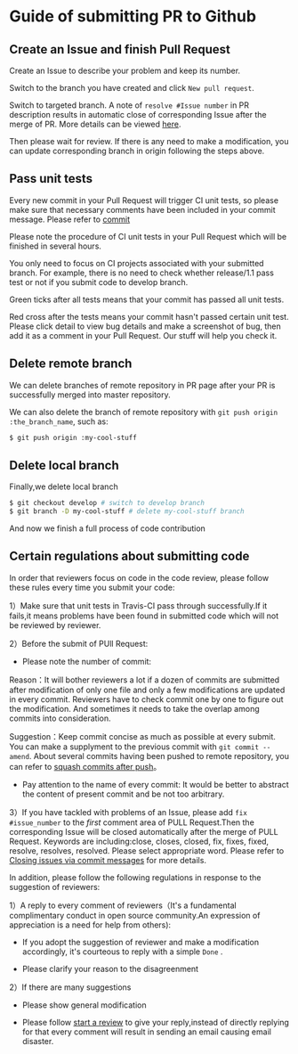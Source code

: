 # Guide of submitting PR to Github

## Create an Issue and finish Pull Request

Create an Issue to describe your problem and keep its number.

Switch to the branch you have created and click `New pull request`.

Switch to targeted branch. A note of `resolve #Issue number` in PR description results in automatic close of corresponding Issue after the merge of PR. More details can be viewed [here](https://help.github.com/articles/closing-issues-via-commit-messages/).

Then please wait for review. If there is any need to make a modification, you can update corresponding branch in origin following the steps above.

## Pass unit tests

Every new commit in your Pull Request will trigger CI unit tests, so please make sure that necessary comments have been included in your commit message. Please refer to [commit](local_dev_guide.md)

Please note the procedure of CI unit tests in your Pull Request which will be finished in several hours.

You only need to focus on CI projects associated with your submitted branch. For example, there is no need to check whether release/1.1 pass test or not if you submit code to develop branch.

Green ticks after all tests means that your commit has passed all unit tests.

Red cross after the tests means your commit hasn't passed certain unit test. Please click detail to view bug details and make a screenshot of bug, then add it as a comment in your Pull Request. Our stuff will help you check it.


## Delete remote branch

We can delete branches of remote repository in PR page after your PR is successfully merged into master repository.

We can also delete the branch of remote repository with `git push origin :the_branch_name`, such as:

```bash
$ git push origin :my-cool-stuff
```

## Delete local branch

Finally,we delete local branch

```bash
$ git checkout develop # switch to develop branch
$ git branch -D my-cool-stuff # delete my-cool-stuff branch

```

And now we finish a full process of code contribution


## Certain regulations about submitting code

In order that reviewers focus on code in the code review, please follow these rules every time you submit your code:

1）Make sure that unit tests in Travis-CI pass through successfully.If it fails,it means problems have been found in submitted code which will not be reviewed by reviewer.

2）Before the submit of PUll Request:

- Please note the number of commit:

Reason：It will bother reviewers a lot if a dozen of commits are submitted after modification of only one file and only a few modifications are updated in every commit. Reviewers have to check commit one by one to figure out the modification. And sometimes it needs to take the overlap among commits into consideration.

Suggestion：Keep commit concise as much as possible at every submit. You can make a supplyment to the previous commit with `git commit --amend`. About several commits having been pushed to remote repository, you can refer to [squash commits after push](http://stackoverflow.com/questions/5667884/how-to-squash-commits-in-git-after-they-have-been-pushed)。

- Pay attention to the name of every commit: It would be better to abstract the content of present commit and be not too arbitrary.

3）If you have tackled with problems of an Issue, please add `fix #issue_number` to the *first* comment area of PULL Request.Then the corresponding Issue will be closed automatically after the merge of PULL Request. Keywords are including:close, closes, closed, fix, fixes, fixed, resolve, resolves, resolved. Please select appropriate word. Please refer to [Closing issues via commit messages](https://help.github.com/articles/closing-issues-via-commit-messages) for more details.


In addition, please follow the following regulations in response to the suggestion of reviewers:

1）A reply to every comment of reviewers（It's a fundamental complimentary conduct in open source community.An expression of appreciation is a need for help from others):

   - If you adopt the suggestion of reviewer and make a modification accordingly, it's courteous to reply with a simple `Done` .

   - Please clarify your reason to the disagreenment

2）If there are many suggestions

   - Please show general modification

   - Please follow [start a review](https://help.github.com/articles/reviewing-proposed-changes-in-a-pull-request/) to give your reply,instead of directly replying for that every comment will result in sending an email causing email disaster.

